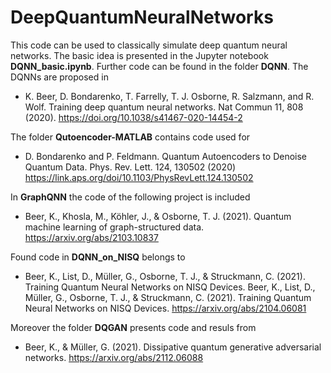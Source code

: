 # DeepQuantumNeuralNetworks
This code can be used to classically simulate deep quantum neural networks. The basic idea is presented in the Jupyter notebook __DQNN_basic.ipynb__. Further code can be found in the folder __DQNN__.  The DQNNs are proposed in 
* K. Beer, D. Bondarenko, T. Farrelly, T. J. Osborne, R. Salzmann, and R. Wolf. Training deep quantum neural networks. Nat Commun 11, 808 (2020). https://doi.org/10.1038/s41467-020-14454-2


The folder __Qutoencoder-MATLAB__ contains code used for
* D. Bondarenko and P. Feldmann. Quantum Autoencoders to Denoise Quantum Data. Phys. Rev. Lett. 124, 130502 (2020) https://link.aps.org/doi/10.1103/PhysRevLett.124.130502

In __GraphQNN__ the code of the following project is included
* Beer, K., Khosla, M., Köhler, J., & Osborne, T. J. (2021). Quantum machine learning of graph-structured data. https://arxiv.org/abs/2103.10837

Found code in __DQNN_on_NISQ__ belongs to 
* Beer, K., List, D., Müller, G., Osborne, T. J., & Struckmann, C. (2021). Training Quantum Neural Networks on NISQ Devices. Beer, K., List, D., Müller, G., Osborne, T. J., & Struckmann, C. (2021). Training Quantum Neural Networks on NISQ Devices. https://arxiv.org/abs/2104.06081

Moreover the folder __DQGAN__ presents code and resuls from
* Beer, K., & Müller, G. (2021). Dissipative quantum generative adversarial networks. https://arxiv.org/abs/2112.06088
